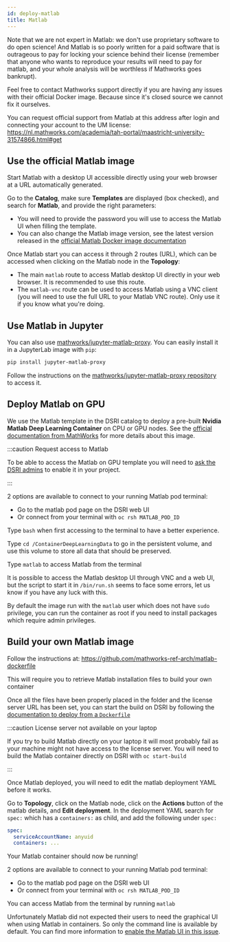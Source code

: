 ```yaml
---
id: deploy-matlab
title: Matlab
---
```


Note that we are not expert in Matlab: we don't use proprietary software to do open science! And Matlab is so poorly written for a paid software that is outrageous to pay for locking your science behind their license (remember that anyone who wants to reproduce your results will need to pay for matlab, and your whole analysis will be worthless if Mathworks goes bankrupt).  

Feel free to contact Mathworks support directly if you are having any issues with their official Docker image. Because since it's closed source we cannot fix it ourselves.

You can request official support from Matlab at this address after login and connecting your account to the UM license: https://nl.mathworks.com/academia/tah-portal/maastricht-university-31574866.html#get

## Use the official Matlab image

Start Matlab with a desktop UI accessible directly using your web browser at a URL automatically generated. 

Go to the **Catalog**, make sure **Templates** are displayed (box checked), and search for **Matlab**, and provide the right parameters:

* You will need to provide the password you will use to access the Matlab UI when filling the template.
* You can also change the Matlab image version, see the latest version released in the [official Matlab Docker image documentation](https://hub.docker.com/r/mathworks/matlab)

Once Matlab start you can access it through 2 routes (URL), which can be accessed when clicking on the Matlab node in the **Topology**:

* The main `matlab` route to access Matlab desktop UI directly in your web browser. It is recommended to use this route.
* The `matlab-vnc` route can be used to access Matlab using a VNC client (you will need to use the full URL to your Matlab VNC route). Only use it if you know what you're doing.

## Use Matlab in Jupyter

You can also use [mathworks/jupyter-matlab-proxy](https://github.com/mathworks/jupyter-matlab-proxy). You can easily install it in a JupyterLab image with `pip`:

```bash
pip install jupyter-matlab-proxy
```

Follow the instructions on the [mathworks/jupyter-matlab-proxy repository](https://github.com/mathworks/jupyter-matlab-proxy) to access it.

## Deploy Matlab on GPU

We use the Matlab template in the DSRI catalog to deploy a pre-built **Nvidia Matlab Deep Learning Container** on CPU or GPU nodes. See the [official documentation from MathWorks](https://nl.mathworks.com/help/cloudcenter/ug/matlab-deep-learning-container-on-dgx.html) for more details about this image.

:::caution Request access to Matlab

To be able to access the Matlab on GPU template you will need to [ask the DSRI admins](/dsri-documentation/help) to enable it in your project.

:::

2 options are available to connect to your running Matlab pod terminal:

- Go to the matlab pod page on the DSRI web UI 
- Or connect from your terminal with `oc rsh MATLAB_POD_ID`

Type `bash` when first accessing to the terminal to have a better experience.

Type `cd /ContainerDeepLearningData` to go in the persistent volume, and use this volume to store all data that should be preserved.

Type `matlab` to access Matlab from the terminal

It is possible to access the Matlab desktop UI through VNC and a web UI, but the script to start it in `/bin/run.sh` seems to face some errors, let us know if you have any luck with this.

By default the image run with the `matlab` user which does not have `sudo` privilege, you can run the container as root if you need to install packages which require admin privileges. 

## Build your own Matlab image

Follow the instructions at: https://github.com/mathworks-ref-arch/matlab-dockerfile

This will require you to retrieve Matlab installation files to build your own container

Once all the files have been properly placed in the folder and the license server URL has been set, you can start the build on DSRI by following the [documentation to deploy from a `Dockerfile`](https://maastrichtu-ids.github.io/dsri-documentation/docs/guide-dockerfile-to-openshift#create-new-build-configuration)

:::caution License server not available on your laptop

If you try to build Matlab directly on your laptop it will most probably fail as your machine might not have access to the license server. You will need to build the Matlab container directly on DSRI with `oc start-build`

:::

Once Matlab deployed, you will need to edit the matlab deployment YAML before it works.

Go to **Topology**, click on the Matlab node, click on the **Actions** button of the matlab details, and **Edit deployment**. In the deployment YAML search for `spec:` which has a `containers:` as child, and add the following under `spec:`

```yaml
spec:
  serviceAccountName: anyuid
  containers: ...
```

Your Matlab container should now be running!

2 options are available to connect to your running Matlab pod terminal:

* Go to the matlab pod page on the DSRI web UI 
* Or connect from your terminal with `oc rsh MATLAB_POD_ID`

You can access Matlab from the terminal by running `matlab`

Unfortunately Matlab did not expected their users to need the graphical UI when using Matlab in containers. So only the command line is available by default. You can find more information to [enable the Matlab UI in this issue](https://github.com/mathworks-ref-arch/matlab-dockerfile/issues/18).

<!--

By default the image run with the `matlab` user which does not have `sudo` privilege, you can run the container as root if you need to install packages which require admin privileges. 

To run as root, go to **Topology**, click on the Matlab node, click on the **Actions** button of the matlab details, and **Edit deployment**. In the deployment YAML search for `spec:` which has a `containers:` as child, and add the following under `spec:`

```yaml
spec:
  securityContext:
    runAsUser: 0
```
-->
